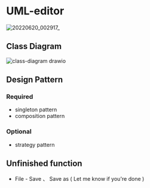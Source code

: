 # UML-editor
![20220620_002917_](https://user-images.githubusercontent.com/93152909/174491142-63a6b2eb-434d-48b5-9919-daf264ea9483.gif)

## Class Diagram 
![class-diagram drawio](https://user-images.githubusercontent.com/93152909/174881441-95396181-e8c9-41ba-b479-21d17f961f9a.png)


## Design Pattern
### Required
* singleton pattern
* composition pattern
### Optional
* strategy pattern

## Unfinished function
* File - Save 、 Save as ( Let me know if you're done )

